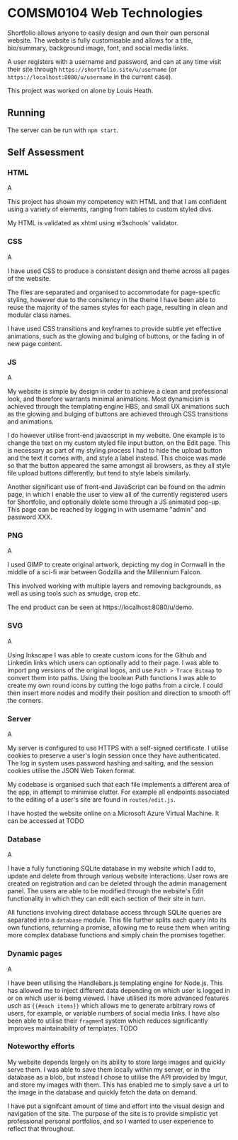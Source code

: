 # COMSM0104 Web Technologies

Shortfolio allows anyone to easily design and own their own personal website. The website is fully customisable and allows for a title, bio/summary, background image, font, and social media links.

A user registers with a username and password, and can at any time visit their site through `https://shortfolio.site/u/username` (or `https://localhost:8080/u/username` in the current case).

This project was worked on alone by Louis Heath.

## Running

The server can be run with `npm start`.

## Self Assessment

### HTML

A

This project has shown my competency with HTML and that I am confident using a variety of elements, ranging from tables to custom styled divs.

My HTML is validated as xhtml using w3schools' validator.

### CSS

A

I have used CSS to produce a consistent design and theme across all pages of the website.

The files are separated and organised to accommodate for page-specfic styling, however due to the consitency in the theme I have been able to reuse the majority of the sames styles for each page, resulting in clean and modular class names.

I have used CSS transitions and keyframes to provide subtle yet effective animations, such as the glowing and bulging of buttons, or the fading in of new page content.

### JS

A

My website is simple by design in order to achieve a clean and professional look, and therefore warrants minimal animations. Most dynamicism is achieved through the templating engine HBS, and small UX animations such as the glowing and bulging of buttons are achieved through CSS transitions and animations.

I do however utilise front-end javacscript in my website. One example is to change the text on my custom styled file input button, on the Edit page. This is necessary as part of my styling process I had to hide the upload button and the text it comes with, and style a label instead. This choice was made so that the button appeared the same amongst all browsers, as they all style file upload buttons differently, but tend to style labels similarly.

Another significant use of front-end JavaScript can be found on the admin page, in which I enable the user to view all of the currently registered users for Shortfolio, and optionally delete some through a JS animated pop-up. This page can be reached by logging in with username "admin" and password XXX.

### PNG

A

I used GIMP to create original artwork, depicting my dog in Cornwall in the middle of a sci-fi war between Godzilla and the Millennium Falcon. 

This involved working with multiple layers and removing backgrounds, as well as using tools such as smudge, crop etc.

The end product can be seen at https://localhost:8080/u/demo.

### SVG

A

Using Inkscape I was able to create custom icons for the Github and Linkedin links which users can optionally add to their page. I was able to import png versions of the original logos, and use `Path > Trace Bitmap` to convert them into paths. Using the boolean Path functions I was able to create my own round icons by cutting the logo paths from a circle. I could then insert more nodes and modify their position and direction to smooth off the corners.

### Server

A

My server is configured to use HTTPS with a self-signed certificate. I utilise cookies to preserve a user's login session once they have authenticated. The log in system uses password hashing and salting, and the session cookies utilise the JSON Web Token format.

My codebase is organised such that each file implements a different area of the app, in attempt to minimise clutter. For example all endpoints associated to the editing of a user's site are found in `routes/edit.js`.

I have hosted the website online on a Microsoft Azure Virtual Machine. It can be accessed at TODO

### Database

A

I have a fully functioning SQLite database in my website which I add to, update and delete from through various website interactions. User rows are created on registration and can be deleted through the admin management panel. The users are able to be modified through the website's Edit functionality in which they can edit each section of their site in turn.

All functions involving direct database access through SQLite queries are separated into a `database` module. This file further splits each query into its own functions, returning a promise, allowing me to reuse them when writing more complex database functions and simply chain the promises together.

### Dynamic pages

A

I have been utilising the Handlebars.js templating engine for Node.js. This has allowed me to inject different data depending on which user is logged in or on which user is being viewed. I have utilised its more advanced features usch as `{{#each items}}` which allows me to generate arbitrary rows of users, for example, or variable numbers of social media links. I have also been able to utilise their `fragmen`t system which reduces significantly improves maintainability of templates. TODO

### Noteworthy efforts 

My website depends largely on its ability to store large images and quickly serve them. I was able to save them locally within my server, or in the database as a blob, but instead I chose to utilise the API provided by Imgur, and store my images with them. This has enabled me to simply save a url to the image in the database and quickly fetch the data on demand.

I have put a signifcant amount of time and effort into the visual design and navigation of the site. The purpose of the site is to provide simplistic yet professional personal portfolios, and so I wanted to user experience to reflect that throughout.